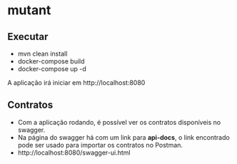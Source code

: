 # mutant


## Executar

- mvn clean install
- docker-compose build
- docker-compose up -d

A aplicação irá iniciar em http://localhost:8080


## Contratos

- Com a aplica&ccedil;&atilde;o rodando, &eacute; poss&iacute;vel ver os contratos dispon&iacute;veis no swagger.
- Na p&aacute;gina do swagger h&aacute; com um link para **api-docs**, o link encontrado pode ser usado para importar os contratos no Postman.
- http://localhost:8080/swagger-ui.html